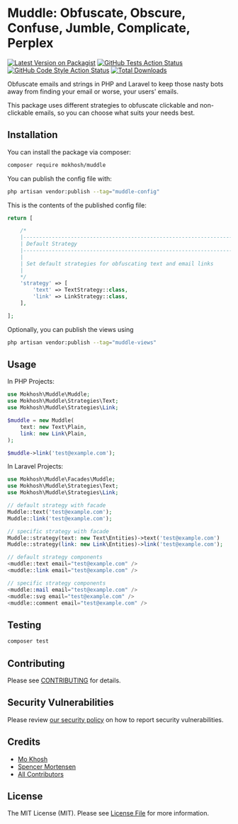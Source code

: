 # Muddle: Obfuscate, Obscure, Confuse, Jumble, Complicate, Perplex

[![Latest Version on Packagist](https://img.shields.io/packagist/v/mokhosh/muddle.svg?style=flat-square)](https://packagist.org/packages/mokhosh/muddle)
[![GitHub Tests Action Status](https://img.shields.io/github/actions/workflow/status/mokhosh/muddle/run-tests.yml?branch=main&label=tests&style=flat-square)](https://github.com/mokhosh/muddle/actions?query=workflow%3Arun-tests+branch%3Amain)
[![GitHub Code Style Action Status](https://img.shields.io/github/actions/workflow/status/mokhosh/muddle/fix-php-code-style-issues.yml?branch=main&label=code%20style&style=flat-square)](https://github.com/mokhosh/muddle/actions?query=workflow%3A"Fix+PHP+code+style+issues"+branch%3Amain)
[![Total Downloads](https://img.shields.io/packagist/dt/mokhosh/muddle.svg?style=flat-square)](https://packagist.org/packages/mokhosh/muddle)

Obfuscate emails and strings in PHP and Laravel to keep those nasty bots away from finding your email or worse, your users' emails.

This package uses different strategies to obfuscate clickable and non-clickable emails, so you can choose what suits your needs best.

## Installation

You can install the package via composer:

```bash
composer require mokhosh/muddle
```

You can publish the config file with:

```bash
php artisan vendor:publish --tag="muddle-config"
```

This is the contents of the published config file:

```php
return [

    /*
    |--------------------------------------------------------------------------
    | Default Strategy
    |--------------------------------------------------------------------------
    |
    | Set default strategies for obfuscating text and email links
    |
    */
    'strategy' => [
        'text' => TextStrategy::class,
        'link' => LinkStrategy::class,
    ],

];
```

Optionally, you can publish the views using

```bash
php artisan vendor:publish --tag="muddle-views"
```

## Usage

In PHP Projects:

```php
use Mokhosh\Muddle\Muddle;
use Mokhosh\Muddle\Strategies\Text;
use Mokhosh\Muddle\Strategies\Link;

$muddle = new Muddle(
    text: new Text\Plain,
    link: new Link\Plain,
);

$muddle->link('test@example.com');
```

In Laravel Projects:

```php
use Mokhosh\Muddle\Facades\Muddle;
use Mokhosh\Muddle\Strategies\Text;
use Mokhosh\Muddle\Strategies\Link;

// default strategy with facade
Muddle::text('test@example.com');
Muddle::link('test@example.com');

// specific strategy with facade
Muddle::strategy(text: new Text\Entities)->text('test@example.com')
Muddle::strategy(link: new Link\Entities)->link('test@example.com');

// default strategy components
<muddle::text email="test@example.com" />
<muddle::link email="test@example.com" />

// specific strategy components
<muddle::mail email="test@example.com" />
<muddle::svg email="test@example.com" />
<muddle::comment email="test@example.com" />
```

## Testing

```bash
composer test
```

## Contributing

Please see [CONTRIBUTING](CONTRIBUTING.md) for details.

## Security Vulnerabilities

Please review [our security policy](../../security/policy) on how to report security vulnerabilities.

## Credits

- [Mo Khosh](https://github.com/mokhosh)
- [Spencer Mortensen](https://spencermortensen.com/articles/email-obfuscation)
- [All Contributors](../../contributors)

## License

The MIT License (MIT). Please see [License File](LICENSE.md) for more information.
